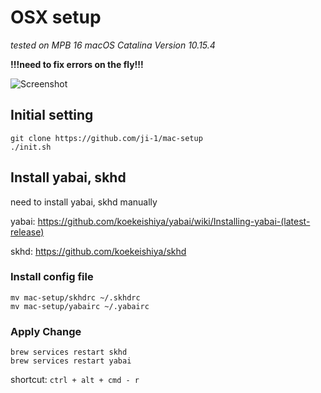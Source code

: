 # OSX setup

*tested on MPB 16 macOS Catalina Version 10.15.4*

**!!!need to fix errors on the fly!!!**

![Screenshot](https://user-images.githubusercontent.com/23010347/82111224-92a23980-977e-11ea-90c6-aedcaee9100e.png)

## Initial setting
```
git clone https://github.com/ji-1/mac-setup
./init.sh
```

## Install yabai, skhd
need to install yabai, skhd manually

yabai: https://github.com/koekeishiya/yabai/wiki/Installing-yabai-(latest-release)

skhd: https://github.com/koekeishiya/skhd

### Install config file
```
mv mac-setup/skhdrc ~/.skhdrc
mv mac-setup/yabairc ~/.yabairc
```
### Apply Change
```
brew services restart skhd
brew services restart yabai
```
shortcut: `ctrl + alt + cmd - r`
